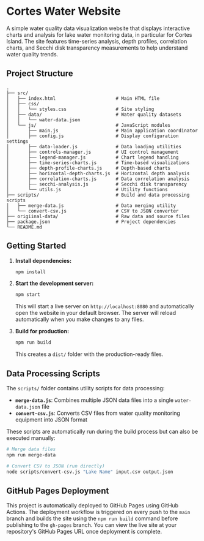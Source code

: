 # Cortes Water Website

A simple water quality data visualization website that displays interactive charts and analysis for lake water monitoring data, in particular for Cortes
Island. The site features time-series analysis, depth profiles, correlation charts, and Secchi disk transparency measurements to help understand water quality trends.

## Project Structure

```
.
├── src/
│   ├── index.html                      # Main HTML file
│   ├── css/
│   │   └── styles.css                  # Site styling
│   ├── data/                           # Water quality datasets
│   │   └── water-data.json
│   └── js/                             # JavaScript modules
│       ├── main.js                     # Main application coordinator
│       ├── config.js                   # Display configuration settings
│       ├── data-loader.js              # Data loading utilities
│       ├── controls-manager.js         # UI control management
│       ├── legend-manager.js           # Chart legend handling
│       ├── time-series-charts.js       # Time-based visualizations
│       ├── depth-profile-charts.js     # Depth-based charts
│       ├── horizontal-depth-charts.js  # Horizontal depth analysis
│       ├── correlation-charts.js       # Data correlation analysis
│       ├── secchi-analysis.js          # Secchi disk transparency
│       └── utils.js                    # Utility functions
├── scripts/                            # Build and data processing scripts
│   ├── merge-data.js                   # Data merging utility
│   └── convert-csv.js                  # CSV to JSON converter
├── origiinal-data/                     # Raw data and source files
├── package.json                        # Project dependencies
└── README.md
```

## Getting Started

1. **Install dependencies:**
   ```bash
   npm install
   ```

2. **Start the development server:**
   ```bash
   npm start
   ```
   This will start a live server on `http://localhost:8080` and automatically open the website in your default browser. The server will reload automatically when you make changes to any files.

3. **Build for production:**
   ```bash
   npm run build
   ```
   This creates a `dist/` folder with the production-ready files.

## Data Processing Scripts

The `scripts/` folder contains utility scripts for data processing:

- **`merge-data.js`**: Combines multiple JSON data files into a single `water-data.json` file
- **`convert-csv.js`**: Converts CSV files from water quality monitoring equipment into JSON format

These scripts are automatically run during the build process but can also be executed manually:

```bash
# Merge data files
npm run merge-data

# Convert CSV to JSON (run directly)
node scripts/convert-csv.js "Lake Name" input.csv output.json
```

## GitHub Pages Deployment

This project is automatically deployed to GitHub Pages using GitHub Actions. The deployment workflow is triggered on every push to the `main` branch and builds the site using the `npm run build` command before publishing to the `gh-pages` branch. You can view the live site at your repository's GitHub Pages URL once deployment is complete.

